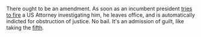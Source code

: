 There ought to be an amendment. As soon as an incumbent president <a href="https://www.nytimes.com/2020/06/19/nyregion/us-attorney-manhattan-trump.html">tries to fire</a> a US Attorney investigating him, he leaves office, and is automatically indicted for obstruction of justice. No bail. It's an admission of guilt, like taking the <a href="https://en.wikipedia.org/wiki/Fifth_Amendment_to_the_United_States_Constitution">fifth</a>.
